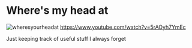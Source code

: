 # Where's my head at
![wheresyourheadat](https://i1.sndcdn.com/artworks-000162201153-ynglwl-t500x500.jpg)
https://www.youtube.com/watch?v=5rAOyh7YmEc

Just keeping track of useful stuff I always forget
